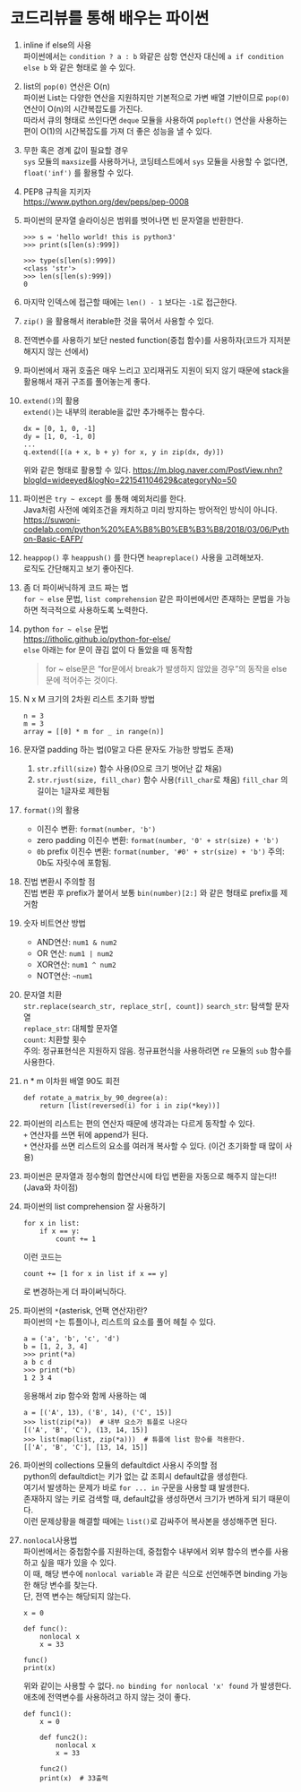 # 코드리뷰를 통해 배우는 파이썬

1. inline if else의 사용  
   파이썬에서는 `condition ? a : b` 와같은 삼항 연산자 대신에 `a if condition else b` 와 같은 형태로 쓸 수 있다.
2. list의 `pop(0)` 연산은 O(n)  
   파이썬 List는 다양한 연산을 지원하지만 기본적으로 가변 배열 기반이므로 `pop(0)` 연산이 O(n)의 시간복잡도를 가진다.  
   따라서 큐의 형태로 쓰인다면 `deque` 모듈을 사용하여 `popleft()` 연산을 사용하는 편이 O(1)의 시간복잡도를 가져 더 좋은 성능을 낼 수 있다.
3. 무한 혹은 경계 값이 필요할 경우  
   `sys` 모듈의 `maxsize`를 사용하거나, 코딩테스트에서 `sys` 모듈을 사용할 수 없다면, `float('inf')` 를 활용할 수 있다.
4. PEP8 규칙을 지키자  
   <https://www.python.org/dev/peps/pep-0008>
5. 파이썬의 문자열 슬라이싱은 범위를 벗어나면 빈 문자열을 반환한다.

   ```python3
   >>> s = 'hello world! this is python3'
   >>> print(s[len(s):999])

   >>> type(s[len(s):999])
   <class 'str'>
   >>> len(s[len(s):999])
   0
   ```

6. 마지막 인덱스에 접근할 때에는 `len() - 1` 보다는 `-1`로 접근한다.
7. `zip()` 을 활용해서 iterable한 것을 묶어서 사용할 수 있다.
8. 전역변수를 사용하기 보단 nested function(중첩 함수)를 사용하자(코드가 지저분해지지 않는 선에서)
9. 파이썬에서 재귀 호출은 매우 느리고 꼬리재귀도 지원이 되지 않기 때문에 stack을 활용해서 재귀 구조를 풀어놓는게 좋다.
10. `extend()`의 활용  
    `extend()`는 내부의 iterable을 값만 추가해주는 함수다.

    ```python3
    dx = [0, 1, 0, -1]
    dy = [1, 0, -1, 0]
    ...
    q.extend([(a + x, b + y) for x, y in zip(dx, dy)])
    ```

    위와 같은 형태로 활용할 수 있다.
    <https://m.blog.naver.com/PostView.nhn?blogId=wideeyed&logNo=221541104629&categoryNo=50>

11. 파이썬은 `try ~ except` 를 통해 예외처리를 한다.  
    Java처럼 사전에 예외조건을 캐치하고 미리 방지하는 방어적인 방식이 아니다.
    <https://suwoni-codelab.com/python%20%EA%B8%B0%EB%B3%B8/2018/03/06/Python-Basic-EAFP/>
12. `heappop()` 후 `heappush()` 를 한다면 `heapreplace()` 사용을 고려해보자.  
    로직도 간단해지고 보기 좋아진다.
13. 좀 더 파이써닉하게 코드 짜는 법  
    `for ~ else` 문법, `list comprehension` 같은 파이썬에서만 존재하는 문법을 가능하면 적극적으로 사용하도록 노력한다.
14. python `for ~ else` 문법  
    <https://itholic.github.io/python-for-else/>  
    `else` 아래는 for 문이 끊김 없이 다 돌았을 때 동작함
    > for ~ else문은 “for문에서 break가 발생하지 않았을 경우”의 동작을 else문에 적어주는 것이다.
15. N x M 크기의 2차원 리스트 초기화 방법

    ```python3
    n = 3
    m = 3
    array = [[0] * m for _ in range(n)]
    ```

16. 문자열 padding 하는 법(0말고 다른 문자도 가능한 방법도 존재)
    1. `str.zfill(size)` 함수 사용(0으로 크기 벗어난 값 채움)
    2. `str.rjust(size, fill_char)` 함수 사용(`fill_char`로 채움)
       `fill_char` 의 길이는 1글자로 제한됨
17. `format()`의 활용
    - 이진수 변환: `format(number, 'b')`
    - zero padding 이진수 변환: `format(number, '0' + str(size) + 'b')`
    - `0b` prefix 이진수 변환: `format(number, '#0' + str(size) + 'b')`
      주의: 0b도 자릿수에 포함됨.
18. 진법 변환시 주의할 점  
    진법 변환 후 prefix가 붙어서 보통 `bin(number)[2:]` 와 같은 형태로 prefix를 제거함
19. 숫자 비트연산 방법
    - AND연산: `num1 & num2`
    - OR 연산: `num1 | num2`
    - XOR연산: `num1 ^ num2`
    - NOT연산: `~num1`
20. 문자열 치환  
    `str.replace(search_str, replace_str[, count])`
    `search_str`: 탐색할 문자열  
    `replace_str`: 대체할 문자열  
    `count`: 치환할 횟수  
    주의: 정규표현식은 지원하지 않음. 정규표현식을 사용하려면 `re` 모듈의 `sub` 함수를 사용한다.
21. n \* m 이차원 배열 90도 회전

    ```python3
    def rotate_a_matrix_by_90_degree(a):
        return [list(reversed(i) for i in zip(*key))]
    ```

22. 파이썬의 리스트는 편의 연산자 때문에 생각과는 다르게 동작할 수 있다.  
    `+` 연산자를 쓰면 뒤에 append가 된다.  
    `*` 연산자를 쓰면 리스트의 요소를 여러개 복사할 수 있다. (이건 초기화할 때 많이 사용)
23. 파이썬은 문자열과 정수형의 합연산시에 타입 변환을 자동으로 해주지 않는다!! (Java와 차이점)
24. 파이썬의 list comprehension 잘 사용하기

    ```python3
    for x in list:
        if x == y:
            count += 1
    ```

    이런 코드는

    ```python3
    count += [1 for x in list if x == y]
    ```

    로 변경하는게 더 파이써닉하다.

25. 파이썬의 `*`(asterisk, 언팩 연산자)란?  
    파이썬의 `*`는 튜플이나, 리스트의 요소를 풀어 헤칠 수 있다.

    ```python3
    a = ('a', 'b', 'c', 'd')
    b = [1, 2, 3, 4]
    >>> print(*a)
    a b c d
    >>> print(*b)
    1 2 3 4
    ```

    응용해서 zip 함수와 함께 사용하는 예

    ```python3
    a = [('A', 13), ('B', 14), ('C', 15)]
    >>> list(zip(*a))  # 내부 요소가 튜플로 나온다
    [('A', 'B', 'C'), (13, 14, 15)]
    >>> list(map(list, zip(*a)))  # 튜플에 list 함수를 적용한다.
    [['A', 'B', 'C'], [13, 14, 15]]
    ```

26. 파이썬의 collections 모듈의 defaultdict 사용시 주의할 점  
    python의 defaultdict는 키가 없는 값 조회시 default값을 생성한다.  
    여기서 발생하는 문제가 바로 `for ... in` 구문을 사용할 떄 발생한다.  
    존재하지 않는 키로 검색할 때, default값을 생성하면서 크기가 변하게 되기 때문이다.  
    이런 문제상황을 해결할 때에는 `list()`로 감싸주어 복사본을 생성해주면 된다.
27. `nonlocal`사용법  
    파이썬에서는 중첩함수를 지원하는데, 중첩함수 내부에서 외부 함수의 변수를 사용하고 싶을 때가 있을 수 있다.  
    이 때, 해당 변수에 `nonlocal variable` 과 같은 식으로 선언해주면 binding 가능한 해당 변수를 찾는다.  
    단, 전역 변수는 해당되지 않는다.

    ```python3
    x = 0

    def func():
        nonlocal x
        x = 33

    func()
    print(x)
    ```

    위와 같이는 사용할 수 없다. `no binding for nonlocal 'x' found` 가 발생한다.  
    애초에 전역변수를 사용하려고 하지 않는 것이 좋다.

    ```python3
    def func1():
        x = 0

        def func2():
            nonlocal x
            x = 33

        func2()
        print(x)  # 33출력
    ```
